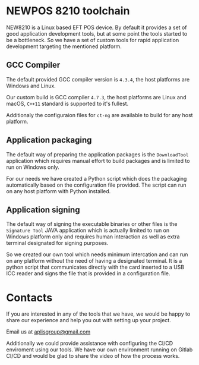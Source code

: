 # NEWPOS 8210 toolchain

NEW8210 is a Linux based EFT POS device. By default it provides a  set of good application development tools, but at some point the tools started to be a bottleneck. So we have a set of custom tools for rapid application development targeting the mentioned platform.

## GCC Compiler

The default provided GCC compiler version is `4.3.4`, the host platforms are Windows and Linux.

Our custom build is GCC compiler `4.7.3`, the host platforms are Linux and macOS, `C++11` standard is supported to it's fullest.

Additionaly the configuraion files for `ct-ng` are available to build for any host platform.

## Application packaging

The default way of preparing the application packages is the `DownloadTool` application which requires manual effort to build packages and is limited to run on Windows only.

For our needs we have created a Python script which does the packaging automatically based on the configuration file provided. The script can run on any host platform with Python installed.

## Application signing

The default way of signing the executable binaries or other files is the `Signature Tool` JAVA application which is actually limited to run on Windows platform only and requires human interaction as well as extra terminal designated for signing purposes.

So we created our own tool which needs minimum intercation and can run on any platform without the need of having a designated terminal. It is a python script that communicates directly with the  card inserted to a USB ICC reader and signs the file that is provided in a configuration file.

# Contacts

If you are interested in any of the tools that we have, we would be happy to share our experience and help you out with setting up your project.

Email us at aplisgroup@gmail.com

Additionally we could provide assistance with configuring the CI/CD enviroment using our tools. We have our own environment running on Gitlab CI/CD and would be glad to share the video of how the process works.